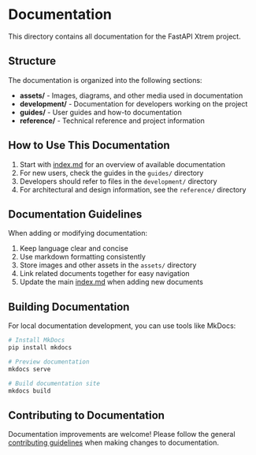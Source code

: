 # Documentation

This directory contains all documentation for the FastAPI Xtrem project.

## Structure

The documentation is organized into the following sections:

- **assets/** - Images, diagrams, and other media used in documentation
- **development/** - Documentation for developers working on the project
- **guides/** - User guides and how-to documentation
- **reference/** - Technical reference and project information

## How to Use This Documentation

1. Start with [index.md](index.md) for an overview of available documentation
2. For new users, check the guides in the `guides/` directory
3. Developers should refer to files in the `development/` directory
4. For architectural and design information, see the `reference/` directory

## Documentation Guidelines

When adding or modifying documentation:

1. Keep language clear and concise
2. Use markdown formatting consistently
3. Store images and other assets in the `assets/` directory
4. Link related documents together for easy navigation
5. Update the main [index.md](index.md) when adding new documents

## Building Documentation

For local documentation development, you can use tools like MkDocs:

```bash
# Install MkDocs
pip install mkdocs

# Preview documentation
mkdocs serve

# Build documentation site
mkdocs build
```

## Contributing to Documentation

Documentation improvements are welcome! Please follow the general [contributing guidelines](development/CONTRIBUTING.md) when making changes to documentation. 